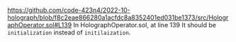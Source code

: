 https://github.com/code-423n4/2022-10-holograph/blob/f8c2eae866280a1acfdc8a8352401ed031be1373/src/HolographOperator.sol#L139
In HolographOperator.sol, at line 139
It should be `initialization` instead of `initilaization`.